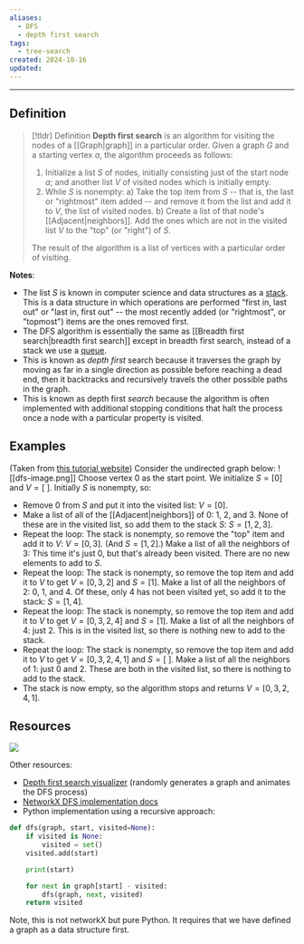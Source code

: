 ```yaml
---
aliases:
  - DFS
  - depth first search
tags:
  - tree-search
created: 2024-10-16
updated:
---
```

---
## Definition 

> [!tldr] Definition
> **Depth first search** is an algorithm for visiting the nodes of a [[Graph|graph]] in a particular order. Given a graph $G$ and a starting vertex $a$, the algorithm proceeds as follows: 
> 
> 1. Initialize a list $S$ of nodes, initially consisting just of the start node $a$; and another list $V$ of visited nodes which is initially empty. 
> 2. While $S$ is nonempty:
> 	a) Take the top item from $S$ -- that is, the last or "rightmost" item added -- and remove it from the list and add it to $V$, the list of visited nodes. 
> 	b) Create a list of that node's [[Adjacent|neighbors]]. Add the ones which are not in the visited list $V$ to the "top" (or "right") of $S$. 
> 	
>The result of the algorithm is a list of vertices with a particular order of visiting. 


**Notes**: 
- The list $S$ is known in computer science and data structures as a [stack](https://www.geeksforgeeks.org/stack-data-structure/). This is a data structure in which operations are performed "first in, last out" or "last in, first out" -- the most recently added (or "rightmost", or "topmost") items are the ones removed first. 
- The DFS algorithm is essentially the same as [[Breadth first search|breadth first search]] except in breadth first search, instead of a stack we use a [queue](https://www.geeksforgeeks.org/queue-data-structure/). 
- This is known as *depth first* search because it traverses the graph by moving as far in a single direction as possible before reaching a dead end, then it backtracks and recursively travels the other possible paths in the graph. 
- This is known as depth first *search* because the algorithm is often implemented with additional stopping conditions that halt the process once a node with a particular property is visited. 

## Examples 

(Taken from [this tutorial website](https://www.programiz.com/dsa/graph-dfs)) Consider the undirected graph below: 
![[dfs-image.png]]
Choose vertex 0 as the start point. We initialize $S = [0]$ and $V = [ \ ]$. Initially $S$ is nonempty, so: 
* Remove $0$ from $S$ and put it into the visited list: $V = [0]$. 
* Make a list of all of the [[Adjacent|neighbors]] of $0$: $1$, $2$, and $3$. None of these are in the visited list, so add them to the stack $S$: $S = [1,2,3]$. 
* Repeat the loop: The stack is nonempty, so remove the "top" item and add it to $V$: $V = [0,3]$. (And $S = [1,2]$.) Make a list of all the neighbors of 3: This time it's just 0, but that's already been visited. There are no new elements to add to $S$. 
* Repeat the loop: The stack is nonempty, so remove the top item and add it to $V$ to get $V = [0,3,2]$ and $S = [1]$. Make a list of all the neighbors of $2$: 0, 1, and 4. Of these, only 4 has not been visited yet, so add it to the stack: $S = [1,4]$. 
* Repeat the loop: The stack is nonempty, so remove the top item and add it to $V$ to get $V = [0,3,2, 4]$ and $S = [1]$. Make a list of all the neighbors of $4$: just 2. This is in the visited list, so there is nothing new to add to the stack. 
* Repeat the loop: The stack is nonempty, so remove the top item and add it to $V$ to get $V = [0,3,2, 4, 1]$ and $S = [ \ ]$. Make a list of all the neighbors of $1$: just 0 and 2. These are both in the visited list, so there is nothing to add to the stack. 
* The stack is now empty, so the algorithm stops and returns $V = [0,3,2,4,1]$. 
## Resources 

![](https://www.youtube.com/watch?v=7fujbpJ0LB4)

Other resources: 
- [Depth first search visualizer](https://www.cs.usfca.edu/~galles/visualization/DFS.html) (randomly generates a graph and animates the DFS process)
- [NetworkX DFS implementation docs](https://networkx.org/documentation/stable/reference/algorithms/generated/networkx.algorithms.traversal.depth_first_search.dfs_edges.html#networkx.algorithms.traversal.depth_first_search.dfs_edges)
- Python implementation using a recursive approach: 
```python
def dfs(graph, start, visited=None):
    if visited is None:
        visited = set()
    visited.add(start)

    print(start)

    for next in graph[start] - visited:
        dfs(graph, next, visited)
    return visited
```
Note, this is not networkX but pure Python. It requires that we have defined a graph as a data structure first. 